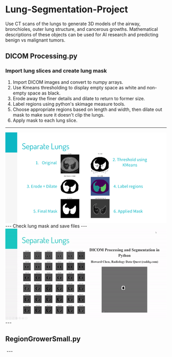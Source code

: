 # Lung-Segmentation-Project
Use CT scans of the lungs to generate 3D models of the airway, bronchioles, outer lung structure, and cancerous growths. Mathematical descriptions of these objects can be used for AI research and predicting benign vs malignant tumors.

## DICOM Processing.py
### Import lung slices and create lung mask
1. Import DICOM images and convert to numpy arrays.
2. Use Kmeans thresholding to display empty space as white and non-empty space as black. 
3. Erode away the finer details and dilate to return to former size.
4. Label regions using python's skimage measure tools.
5. Choose appropriate regions based on length and width, then dilate out mask to make sure it doesn't clip the lungs.
6. Apply mask to each lung slice.
---
<img align="center" width="900"  src="https://github.com/paulmtree/Lung-Segmentation-Project/raw/main/Powerpoint%20Images/PP1.png">
---
Check lung mask and save files
---
<img align="center" width="900"  src="https://github.com/paulmtree/Lung-Segmentation-Project/raw/main/Powerpoint%20Images/Powerpoint1.gif">
---

RegionGrowerSmall.py
---
<img align="center" width="900"  src="">
---
